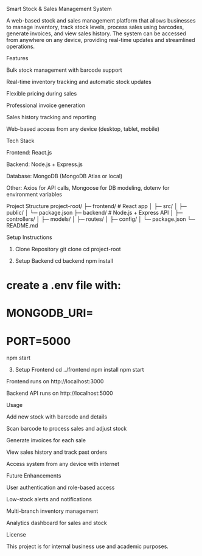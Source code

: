 Smart Stock & Sales Management System

A web-based stock and sales management platform that allows businesses to manage inventory, track stock levels, process sales using barcodes, generate invoices, and view sales history. The system can be accessed from anywhere on any device, providing real-time updates and streamlined operations.

Features

Bulk stock management with barcode support

Real-time inventory tracking and automatic stock updates

Flexible pricing during sales

Professional invoice generation

Sales history tracking and reporting

Web-based access from any device (desktop, tablet, mobile)

Tech Stack

Frontend: React.js

Backend: Node.js + Express.js

Database: MongoDB (MongoDB Atlas or local)

Other: Axios for API calls, Mongoose for DB modeling, dotenv for environment variables

Project Structure
project-root/
├─ frontend/        # React app
│   ├─ src/
│   ├─ public/
│   └─ package.json
├─ backend/         # Node.js + Express API
│   ├─ controllers/
│   ├─ models/
│   ├─ routes/
│   ├─ config/
│   └─ package.json
└─ README.md

Setup Instructions
1. Clone Repository
git clone <your-repo-url>
cd project-root

2. Setup Backend
cd backend
npm install
# create a .env file with:
# MONGODB_URI=<your-mongo-uri>
# PORT=5000
npm start

3. Setup Frontend
cd ../frontend
npm install
npm start


Frontend runs on http://localhost:3000

Backend API runs on http://localhost:5000

Usage

Add new stock with barcode and details

Scan barcode to process sales and adjust stock

Generate invoices for each sale

View sales history and track past orders

Access system from any device with internet

Future Enhancements

User authentication and role-based access

Low-stock alerts and notifications

Multi-branch inventory management

Analytics dashboard for sales and stock

License

This project is for internal business use and academic purposes.

